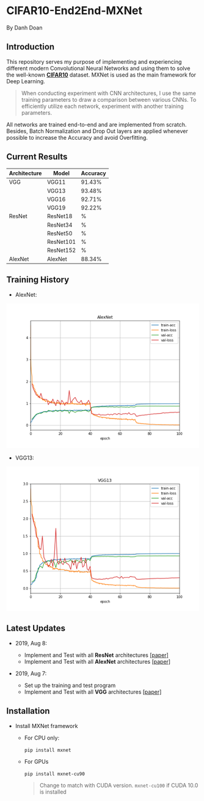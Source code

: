 # CIFAR10-End2End-MXNet

By Danh Doan

## Introduction
This repository serves my purpose of implementing and experiencing different modern Convolutional Neural Networks and using them to solve the well-known [**CIFAR10**](https://www.cs.toronto.edu/~kriz/cifar.html) dataset. MXNet is used as the main framework for Deep Learning.

> When conducting experiment with CNN architectures, I use the same training parameters to draw a comparison between various CNNs. To efficiently utilize each network, experiment with another training parameters.

All networks are trained end-to-end and are implemented from scratch. 
Besides, Batch Normalization and Drop Out layers are applied whenever possible
to increase the Accuracy and avoid Overfitting.

## Current Results
|Architecture | Model     | Accuracy|
|-------------|-----------|---------|
| VGG         | VGG11     | 91.43%  |
|             | VGG13     | 93.48%  |
|             | VGG16     | 92.71%  |
|             | VGG19     | 92.22%  |
| ResNet      | ResNet18  | %  |
|             | ResNet34  | % |
|             | ResNet50  | % |
|             | ResNet101 | % |
|             | ResNet152 | % |
|AlexNet      | AlexNet   | 88.34%  |

## Training History
* AlexNet:

![AlexNet](history/alexnet-acc-0.8834.png)

* VGG13:

![VGG13](history/vgg13-acc-0.9348.png)

## Latest Updates
* 2019, Aug 8:
  * Implement and Test with all **ResNet** architectures [[paper]](https://arxiv.org/abs/1512.03385)
  * Implement and Test with all **AlexNet** architectures [[paper]](https://papers.nips.cc/paper/4824-imagenet-classification-with-deep-convolutional-neural-networks.pdf)

* 2019, Aug 7:
	* Set up the training and test program
	* Implement and Test with all **VGG** architectures [[paper]](https://arxiv.org/abs/1409.1556)

## Installation
* Install MXNet framework
	* For CPU only:
	
		`pip install mxnet`
	
	* For GPUs
		
		`pip install mxnet-cu90`
    	> Change to match with CUDA version. `mxnet-cu100` if CUDA 10.0 is installed
	
